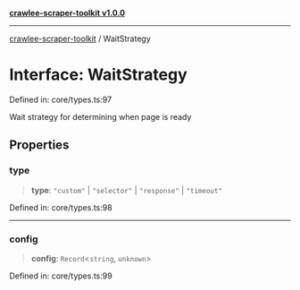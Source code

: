 [**crawlee-scraper-toolkit v1.0.0**](../README.md)

***

[crawlee-scraper-toolkit](../globals.md) / WaitStrategy

# Interface: WaitStrategy

Defined in: core/types.ts:97

Wait strategy for determining when page is ready

## Properties

### type

> **type**: `"custom"` \| `"selector"` \| `"response"` \| `"timeout"`

Defined in: core/types.ts:98

***

### config

> **config**: `Record`\<`string`, `unknown`\>

Defined in: core/types.ts:99

